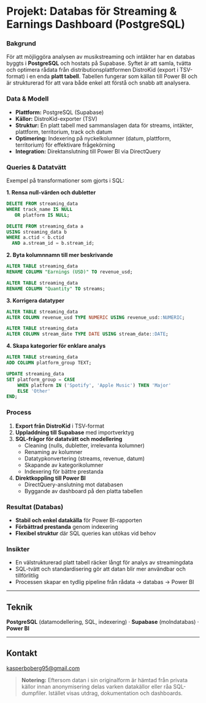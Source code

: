 # Projekt: Databas för Streaming & Earnings Dashboard (PostgreSQL)

### Bakgrund
För att möjliggöra analysen av musikstreaming och intäkter har en databas byggts i **PostgreSQL** och hostats på Supabase. Syftet är att samla, tvätta och optimera rådata från distributionsplattformen DistroKid (export i TSV-format) i en enda **platt tabell**. Tabellen fungerar som källan till Power BI och är strukturerad för att vara både enkel att förstå och snabb att analysera.  

### Data & Modell
- **Plattform:** PostgreSQL (Supabase)  
- **Källor:** DistroKid-exporter (TSV)  
- **Struktur:** En platt tabell med sammanslagen data för streams, intäkter, plattform, territorium, track och datum  
- **Optimering:** Indexering på nyckelkolumner (datum, plattform, territorium) för effektivare frågekörning  
- **Integration:** Direktanslutning till Power BI via DirectQuery  

### Queries & Datatvätt
Exempel på transformationer som gjorts i SQL:  

**1. Rensa null-värden och dubletter**  
```sql
DELETE FROM streaming_data
WHERE track_name IS NULL
   OR platform IS NULL;

DELETE FROM streaming_data a
USING streaming_data b
WHERE a.ctid < b.ctid
  AND a.stream_id = b.stream_id;
```

**2. Byta kolumnnamn till mer beskrivande**
```sql
ALTER TABLE streaming_data
RENAME COLUMN "Earnings (USD)" TO revenue_usd;

ALTER TABLE streaming_data
RENAME COLUMN "Quantity" TO streams;
```

**3. Korrigera datatyper**
```sql
ALTER TABLE streaming_data
ALTER COLUMN revenue_usd TYPE NUMERIC USING revenue_usd::NUMERIC;

ALTER TABLE streaming_data
ALTER COLUMN stream_date TYPE DATE USING stream_date::DATE;
```

**4. Skapa kategorier för enklare analys**
```sql
ALTER TABLE streaming_data
ADD COLUMN platform_group TEXT;

UPDATE streaming_data
SET platform_group = CASE
    WHEN platform IN ('Spotify', 'Apple Music') THEN 'Major'
    ELSE 'Other'
END;
```

### Process
1. **Export från DistroKid** i TSV-format  
2. **Uppladdning till Supabase** med importverktyg  
3. **SQL-frågor för datatvätt och modellering**  
   - Cleaning (nulls, dubletter, irrelevanta kolumner)  
   - Renaming av kolumner  
   - Datatypkonvertering (streams, revenue, datum)  
   - Skapande av kategorikolumner  
   - Indexering för bättre prestanda  
4. **Direktkoppling till Power BI**  
   - DirectQuery-anslutning mot databasen  
   - Byggande av dashboard på den platta tabellen  

### Resultat (Databas)
- **Stabil och enkel datakälla** för Power BI-rapporten  
- **Förbättrad prestanda** genom indexering  
- **Flexibel struktur** där SQL queries kan utökas vid behov  

### Insikter
- En välstrukturerad platt tabell räcker långt för analys av streamingdata  
- SQL-tvätt och standardisering gör att datan blir mer användbar och tillförlitlig  
- Processen skapar en tydlig pipeline från rådata → databas → Power BI  

---

## Teknik
**PostgreSQL** (datamodellering, SQL, indexering) · **Supabase** (molndatabas) · **Power BI**  

---

## Kontakt
kasperboberg95@gmail.com  

> **Notering:** Eftersom datan i sin originalform är hämtad från privata källor innan anonymisering delas varken datakällor eller råa SQL-dumpfiler. Istället visas utdrag, dokumentation och dashboards.


